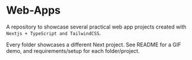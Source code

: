 # Web-Apps

A repository to showcase several practical web app projects created with `Nextjs + TypeScript and TailwindCSS`.

Every folder showcases a different Next project. See README for a GIF demo, and requirements/setup for each folder/project.
